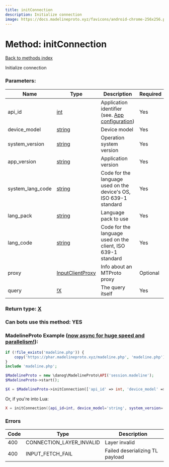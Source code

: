 ```yaml
---
title: initConnection
description: Initialize connection
image: https://docs.madelineproto.xyz/favicons/android-chrome-256x256.png
---
```

# Method: initConnection  
[Back to methods index](index.md)


Initialize connection

### Parameters:

| Name     |    Type       | Description | Required |
|----------|---------------|-------------|----------|
|api\_id|[int](../types/int.md) | Application identifier (see. [App configuration](https://core.telegram.org/myapp)) | Yes|
|device\_model|[string](../types/string.md) | Device model | Yes|
|system\_version|[string](../types/string.md) | Operation system version | Yes|
|app\_version|[string](../types/string.md) | Application version | Yes|
|system\_lang\_code|[string](../types/string.md) | Code for the language used on the device's OS, ISO 639-1 standard | Yes|
|lang\_pack|[string](../types/string.md) | Language pack to use | Yes|
|lang\_code|[string](../types/string.md) | Code for the language used on the client, ISO 639-1 standard | Yes|
|proxy|[InputClientProxy](../types/InputClientProxy.md) | Info about an MTProto proxy | Optional|
|query|[!X](../types/!X.md) | The query itself | Yes|


### Return type: [X](../types/X.md)

### Can bots use this method: **YES**


### MadelineProto Example ([now async for huge speed and parallelism!](https://docs.madelineproto.xyz/docs/ASYNC.html)):


```php
if (!file_exists('madeline.php')) {
    copy('https://phar.madelineproto.xyz/madeline.php', 'madeline.php');
}
include 'madeline.php';

$MadelineProto = new \danog\MadelineProto\API('session.madeline');
$MadelineProto->start();

$X = $MadelineProto->initConnection(['api_id' => int, 'device_model' => 'string', 'system_version' => 'string', 'app_version' => 'string', 'system_lang_code' => 'string', 'lang_pack' => 'string', 'lang_code' => 'string', 'proxy' => InputClientProxy, 'query' => !X, ]);
```

Or, if you're into Lua:

```lua
X = initConnection({api_id=int, device_model='string', system_version='string', app_version='string', system_lang_code='string', lang_pack='string', lang_code='string', proxy=InputClientProxy, query=!X, })
```

### Errors

| Code | Type     | Description   |
|------|----------|---------------|
|400|CONNECTION_LAYER_INVALID|Layer invalid|
|400|INPUT_FETCH_FAIL|Failed deserializing TL payload|


